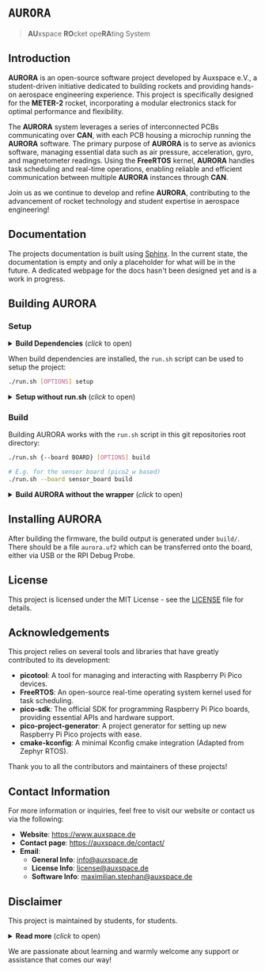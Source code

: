 # `AURORA`

> **AU**xspace **RO**cket ope**RA**ting System

## Introduction

**AURORA** is an open-source software project developed by Auxspace e.V.,
a student-driven initiative dedicated to building rockets and providing
hands-on aerospace engineering experience.
This project is specifically designed for the **METER-2** rocket,
incorporating a modular electronics stack for optimal performance and
flexibility.

The **AURORA** system leverages a series of interconnected PCBs
communicating over **CAN**, with each PCB housing a microchip running
the **AURORA** software.
The primary purpose of **AURORA** is to serve as avionics software,
managing essential data such as air pressure, acceleration, gyro, and
magnetometer readings.
Using the **FreeRTOS** kernel, **AURORA** handles task
scheduling and real-time operations, enabling reliable and efficient
communication between multiple **AURORA** instances through
**CAN**.

Join us as we continue to develop and refine **AURORA**,
contributing to the advancement of rocket technology and student
expertise in aerospace engineering!

## Documentation

The projects documentation is built using
[Sphinx](https://www.sphinx-doc.org/en/master/).
In the current state, the documentation is empty and only a placeholder for
what will be in the future.
A dedicated webpage for the docs hasn't been designed yet and is a work in
progress.

## Building AURORA

### Setup

<details> <summary> <b>Build Dependencies</b> (<i>click</i> to open) </summary>
The only build dependency of <b>AURORA</b> is
<a href="https://docs.docker.com/engine/install/"><b>Docker</b></a>.
We use Docker for dependency management and build-flow automation.
The `run.sh` script uses docker to build and test the project and the
documentation.
</details>

When build dependencies are installed, the `run.sh` script can be used to
setup the project:

```bash
./run.sh [OPTIONS] setup
```

<details> <summary> <b>Setup without run.sh</b> (<i>click</i> to open) </summary>
Alternatively, setting up is just pulling in the submodules and setting up a python
virtualenv for building the docs:

```bash
# Aurora submodules
git submodule update --init

# Pico SDK submodules
cd src/sdk && git submodule update --init && cd ..

# Documentation requirements
python3 -m venv "docs/.venv"
source docs/.venv/bin/activate
pip install -r "docs/requirements.txt"
deactivate
```
</details>

### Build

Building AURORA works with the `run.sh` script in this git repositories
root directory:

```bash
./run.sh {--board BOARD} [OPTIONS] build

# E.g. for the sensor board (pico2_w based)
./run.sh --board sensor_board build
```

<details> <summary> <b>Build AURORA without the wrapper</b> (<i>click</i> to open) </summary>
The project can also be built by using <b>CMake</b> and <b>Make</b> in
the traditional way.
However, to do this, <b>pico-sdk</b> and <b>picotool</b> need to be
installed.

Once the environment is set up, you will need to add the following
environment variables and make sure they are visible to <b>CMake</b>:

```bash
# env (optional)
export PICO_SDK_PATH="${PATH_TO_PICO_SDK}"
export FREERTOS_KERNEL_PATH="$PATH_TO_SRC_KERNEL"
export BOARD="pico2_w"

# prepare build
cmake -S . -B build

# build
cmake --build build
```

</details>

## Installing AURORA

After building the firmware, the build output is generated under `build/`.
There should be a file `aurora.uf2` which can be transferred onto the
board, either via USB or the RPI Debug Probe.

## License

This project is licensed under the MIT License - see the
[LICENSE](./LICENSE) file for details.

## Acknowledgements

This project relies on several tools and libraries that have greatly
contributed to its development:

* **picotool**: A tool for managing and interacting with Raspberry Pi Pico
devices.
* **FreeRTOS**: An open-source real-time operating system kernel used for
task scheduling.
* **pico-sdk**: The official SDK for programming Raspberry Pi Pico boards,
providing essential APIs and hardware support.
* **pico-project-generator**: A project generator for setting up new
Raspberry Pi Pico projects with ease.
* **cmake-kconfig**: A minimal Kconfig cmake integration
(Adapted from Zephyr RTOS).

Thank you to all the contributors and maintainers of these projects!

## Contact Information

For more information or inquiries, feel free to visit our website or
contact us via the following:

* **Website**: https://www.auxspace.de
* **Contact page**: https://auxspace.de/contact/
* **Email**:
    * **General Info**: info@auxspace.de
    * **License Info**: license@auxspace.de
    * **Software Info**: maximilian.stephan@auxspace.de

## Disclaimer

This project is maintained by students, for students.

<details> <summary> <b>Read more</b> (<i>click</i> to open) </summary>

AURORA is designed not to be the most abstract or highly efficient
software, but rather to be easily understandable and enjoyable to
develop.
The <b>Auxspace</b> team has experimented with several different
approaches to <b>AURORA</b>, including using the <b>Zephyr</b> or
<b>Embassy</b> operating systems and bare-metal programming.
Ultimately, the team decided on <b>FreeRTOS</b> as the operating system
kernel and the <b>pico-sdk</b> for its ease of use and well-documented
hardware support.

The primary purpose of this project is for the team to gain a deeper
understanding of low-level programming, real-time operating systems,
and general software development.
</details>

We are passionate about learning and warmly welcome any support or
assistance that comes our way!
